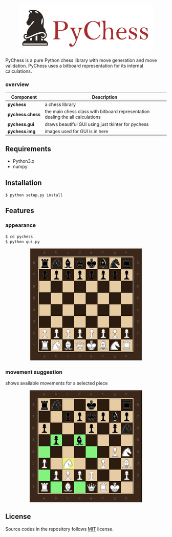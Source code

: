 <p align="center">
  <img src="assets/logo.png" height="150"/>
</p>

PyChess is a pure Python chess library with move generation and move validation.
PyChess uses a bitboard representation for its internal calculations.

### overview

| Component | Description |
| ---- | --- |
| **pychess** | a chess library |
| **pychess.chess** | the main chess class with bitboard representation dealing the all calculations |
| **pychess.gui** | draws beautiful GUI using just tkinter for pychess |
| **pychess.img** | images used for GUI is in here |

## Requirements

* Python3.x
* numpy

## Installation
```
$ python setup.py install
```

## Features

### appearance

```
$ cd pychess
$ python gui.py
```

<p align="center">
  <img src="assets/chess.PNG" height="350"/>
</p>

### movement suggestion

shows available movements for a selected piece

<p align="center">
  <img src="assets/selected.PNG" height="350"/>
</p>

## License

Source codes in the repository follows [MIT](http://www.opensource.org/licenses/MIT) license.
